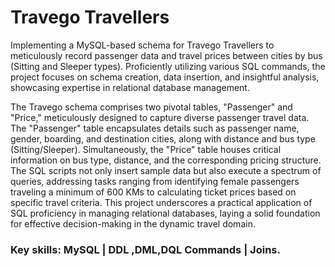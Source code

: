 # Travego Travellers
Implementing a MySQL-based schema for Travego Travellers to meticulously record passenger data and travel prices between cities by bus (Sitting and Sleeper types). Proficiently utilizing various SQL commands, the project focuses on schema creation, data insertion, and insightful analysis, showcasing expertise in relational database management.

The Travego schema comprises two pivotal tables, "Passenger" and "Price," meticulously designed to capture diverse passenger travel data. The "Passenger" table encapsulates details such as passenger name, gender, boarding, and destination cities, along with distance and bus type (Sitting/Sleeper). Simultaneously, the "Price" table houses critical information on bus type, distance, and the corresponding pricing structure. The SQL scripts not only insert sample data but also execute a spectrum of queries, addressing tasks ranging from identifying female passengers traveling a minimum of 600 KMs to calculating ticket prices based on specific travel criteria. This project underscores a practical application of SQL proficiency in managing relational databases, laying a solid foundation for effective decision-making in the dynamic travel domain.

### Key skills: MySQL | DDL ,DML,DQL Commands | Joins.
